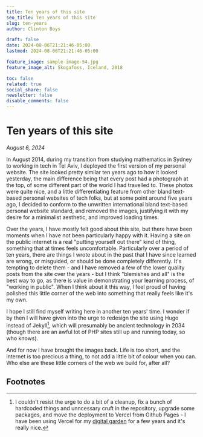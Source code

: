 ```yaml
---
title: Ten years of this site
seo_title: Ten years of this site
slug: ten-years
author: Clinton Boys

draft: false
date: 2024-08-06T21:21:46-05:00
lastmod: 2024-08-06T21:21:46-05:00

feature_image: sample-image-54.jpg
feature_image_alt: Skogafoss, Iceland, 2018

toc: false
related: true
social_share: false
newsletter: false
disable_comments: false
---
```


<!-- ---
layout: post
title: Ten years of this site
image:
  feature: sample-image-54.jpg
  credit: Skogafoss, Iceland, 2018
--- -->

# Ten years of this site

*August 6, 2024*

In August 2014, during my transition from studying mathematics in Sydney to working in tech in Tel Aviv, I deployed the first version of my personal website. The site looked pretty similar ten years ago to how it looked yesterday, the main difference being that every post had a photograph at the top, of some different part of the world I had travelled to. These photos were quite nice, and a little differentiating feature from other bland text-based personal websites of tech folks, but at some point around five years ago, I decided to conform to the unwritten international bland text-based personal website standard, and removed the images, justifying it with my desire for a minimalist aesthetic, and improved loading times. 

Over the years, I have mostly felt good about this site, but there have been moments when I have not been particularly happy with it. Having a site on the public internet is a real "putting yourself out there" kind of thing, something that at times feels uncomfortable. Particularly over a period of ten years, there are things I wrote about in the past that I have since learned are wrong, or misguided, or should be done completely differently. It's tempting to delete them - and I have removed a few of the lower quality posts from the site over the years - but I think "blemishes and all" is the best way to go, as there is value in demonstrating your learning process, of "working in public". When I think about it this way, I feel proud of having polished this little corner of the web into something that really feels like it's my own. 

I hope I still find myself writing here in another ten years' time. I wonder if by then I will have given into the urge to redesign the site using Hugo instead of Jekyll[^1], which will presumably be ancient technology in 2034 (though there are an awful lot of PHP sites still up and running today, so who knows). 

And for now I have brought the images back. Life is too short, and the internet is too precious a thing, to not add a little bit of colour when you can. Who else are these little corners of the web we build for, after all? 

## Footnotes

[^1]: I couldn't resist the urge to do a bit of a cleanup, fix a bunch of hardcoded things and unncessary cruft in the repository, upgrade some packages, and move the deployment to Vercel from Github Pages - I have been using Vercel for my [digital garden](https://www.mtsolitary.com) for a few years and it's really nice. 
